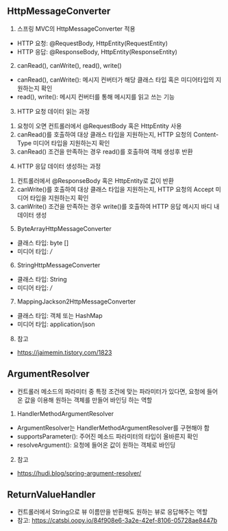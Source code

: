 ## HttpMessageConverter

1. 스프링 MVC의 HttpMessageConverter 적용

-   HTTP 요청: @RequestBody, HttpEntity(RequestEntity)
-   HTTP 응답: @ResponseBody, HttpEntity(ResponseEntity)

2. canRead(), canWrite(), read(), write()

-   canRead(), canWrite(): 메시지 컨버터가 해당 클래스 타입 혹은 미디어타입의 지원하는지 확인
-   read(), write(): 메시지 컨버터를 통해 메시지를 읽고 쓰는 기능

3. HTTP 요청 데이터 읽는 과정

1) 요청이 오면 컨트롤러에서 @RequestBody 혹은 HttpEntity 사용
2) canRead()를 호출하여 대상 클래스 타입을 지원하는지, HTTP 요청의 Content-Type 미디어 타입을 지원하는지 확인
3) canRead() 조건을 만족하는 경우 read()를 호출하여 객체 생성후 반환

4. HTTP 응답 데이터 생성하는 과정

1) 컨트롤러에서 @ResponseBody 혹은 HttpEntity로 값이 반환
2) canWrite()를 호출하여 대상 클래스 타입을 지원하는지, HTTP 요청의 Accept 미디어 타입을 지원하는지 확인
3) canWrite() 조건을 만족하는 경우 write()를 호출하여 HTTP 응답 메시지 바디 내 데이터 생성

5. ByteArrayHttpMessageConverter

-   클래스 타입: byte []
-   미디어 타입: _/_

6. StringHttpMessageConverter

-   클래스 타입: String
-   미디어 타입: _/_

7. MappingJackson2HttpMessageConverter

-   클래스 타입: 객체 또는 HashMap
-   미디어 타입: application/json

8. 참고

-   https://jaimemin.tistory.com/1823

## ArgumentResolver

-   컨트롤러 메소드의 파라미터 중 특정 조건에 맞는 파라미터가 있다면, 요청에 들어온 값을 이용해 원하는 객체를 만들어 바인딩 하는 역할

1. HandlerMethodArgumentResolver

-   ArgumentResolver는 HandlerMethodArgumentResolver를 구현해야 함
-   supportsParameter(): 주어진 메소드 파라미터의 타입이 올바른지 확인
-   resolveArgument(): 요청에 들어온 값이 원하는 객체로 바인딩

2. 참고

-   https://hudi.blog/spring-argument-resolver/

## ReturnValueHandler

-   컨트롤러에서 String으로 뷰 이름만을 반환해도 원하는 뷰로 응답해주는 역할
-   참고: https://catsbi.oopy.io/84f908e6-3a2e-42ef-8106-05728ae8447b
